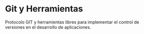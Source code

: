 # Git y Herramientas
Protocolo GIT y herramientas libres para implementar el control de versiones en el desarrollo de aplicaciones.